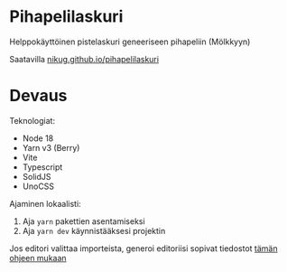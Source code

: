 # Pihapelilaskuri

Helppokäyttöinen pistelaskuri geneeriseen pihapeliin (Mölkkyyn)

Saatavilla [nikug.github.io/pihapelilaskuri](https://nikug.github.io/pihapelilaskuri)

# Devaus

Teknologiat:

- Node 18
- Yarn v3 (Berry)
- Vite
- Typescript
- SolidJS
- UnoCSS

Ajaminen lokaalisti:

1. Aja `yarn` pakettien asentamiseksi
2. Aja `yarn dev` käynnistääksesi projektin

Jos editori valittaa importeista, generoi editoriisi sopivat tiedostot [tämän ohjeen mukaan](https://yarnpkg.com/getting-started/editor-sdks)
